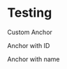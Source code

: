 # Testing

<a name="thing">Custom Anchor</a>

<a id="id-anchor">Anchor with ID</a>

<a name="name-anchor">Anchor with name</a>

